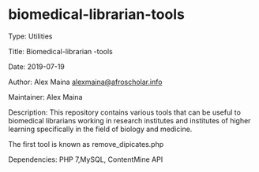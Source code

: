 # biomedical-librarian-tools

Type: Utilities

Title: Biomedical-librarian -tools

Date: 2019-07-19

Author: Alex Maina <alexmaina@afroscholar.info>

Maintainer: Alex Maina

Description: 
This repository contains various tools that can be useful to biomedical librarians working in research institutes and institutes of higher learning specifically in the field of biology and medicine.

The first tool is known as remove_dipicates.php

Dependencies: PHP 7,MySQL, ContentMine API
